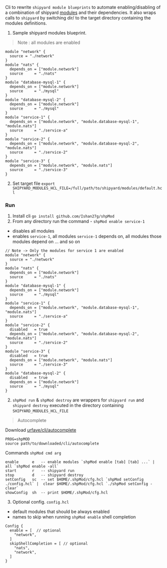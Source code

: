 
Cli to rewrite `shipyard module blueprints` to automate enabling/disabling of a combination of shipyard [modules](https://shipyard.run/docs/resources/module) and their dependencies. 
It also wraps calls to `shipyard` by switching dir/ to the target directory containing the modules definitions.

1. Sample shipyard modules blueprint.
> Note : all modules are enabled 

```hcl
module "network" { 
  source = "./network"
}
module "nats" {
  depends_on = ["module.network"]
  source     = "./nats"
}
module "database-mysql-1" {
  depends_on = ["module.network"]
  source     = "./mysql"
}
module "database-mysql-2" {
  depends_on = ["module.network"]
  source     = "./mysql"
}
module "service-1" {
  depends_on = ["module.network", "module.database-mysql-1", "module.nats"]
  source     = "./service-a"
}
module "service-2" {
  depends_on = ["module.network", "module.database-mysql-2", "module.nats"]
  source     = "./service-2"
}
module "service-3" {
  depends_on = ["module.network", "module.nats"]
  source     = "./service-3"
}
```

2. Set target file `export SHIPYARD_MODULES_HCL_FILE=/full/path/to/shipyard/modules/default.hcl`

### Run 
1. Install cli `go install github.com/Ishan27g/shpMod` 
2. From any directory run the command - `shpMod enable service-1`    
- disables all modules
- enables `service-1`, all modules `service-1` depends on, all modules those modules depend on ... and so on

```hcl
// Note -> Only the modules for service 1 are enabled
module "network" {
  source = "./network"
}
module "nats" {
  depends_on = ["module.network"]
  source     = "./nats"
}
module "database-mysql-1" {
  depends_on = ["module.network"]
  source     = "./mysql"
}
module "service-1" {
  depends_on = ["module.network", "module.database-mysql-1", "module.nats"]
  source     = "./service-a"
}
module "service-2" {
  disabled   = true
  depends_on = ["module.network", "module.database-mysql-2", "module.nats"]
  source     = "./service-2"
}
module "service-3" {
  disabled   = true
  depends_on = ["module.network", "module.nats"]
  source     = "./service-3"
}
module "database-mysql-2" {
  disabled   = true
  depends_on = ["module.network"]
  source     = "./mysql"
}
```

2. `shpMod run` & `shpMod destroy` are wrappers for `shipyard run` and `shipyard destroy` executed in the directory containing `SHIPYARD_MODULES_HCL_FILE`

> Autocomplete

Download [urfave/cli/autocomplete](https://github.com/urfave/cli/tree/main/autocomplete)
```shell
PROG=shpMOD
source path/to/downloaded/cli/autocomplete 
```

Commands `shpMod cmd arg` 
```shell
enable      e   -- enable modules `shpMod enable [tab] [tab] ...` | all `shpMod enable -all`
start       r   -- shipyard run                                                                                                                                                                              
stop        d   -- shipyard destroy                                                                                                                                                                             
setConfig   sc  -- set $HOME/.shpMod/cfg.hcl `shpMod setConfig ./config.hcl` |  clear $HOME/.shpMod/cfg.hcl `./shpMod setConfig -clear`                                                                                                                                                                 
showConfig  sh  -- print $HOME/.shpMod/cfg.hcl                                                                                                                                                               
```
3. Optional config. `config.hcl`
 - default modules that should be always enabled
 - names to skip when running `shpMod enable` shell completion  

```hcl
Config {
  enable = [  // optional
    "network",
  ]
  skipShellCompletion = [ // optional
    "nats",
    "network",
  ]
}
```